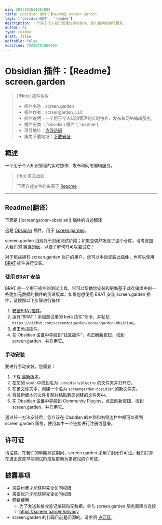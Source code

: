 ```yaml
---
uid: 2023102611082688
title: Obsidian 插件：【Readme】screen.garden
tags: ['obsidian插件', 'readme']
description: 一个用于个人知识管理的实时协作、发布和网络编辑服务。
author: AI
type: readme
draft: false
editable: false
modified: 20230101000000
---
```


# Obsidian 插件：【Readme】screen.garden

> [!Note] 插件名片
> - 插件名称：screen.garden
> - 插件作者：screengarden, LLC
> - 插件说明：一个用于个人知识管理的实时协作、发布和网络编辑服务。
> - 插件分类：['obsidian 插件 ', 'readme']
> - 项目地址：[点我访问](https://github.com/screendotgarden/screengarden-obsidian)
> - 国内下载地址：[下载安装](https://pkmer.cn/products/plugin/pluginMarket/?screengarden-obsidian)

## 概述

一个用于个人知识管理的实时协作、发布和网络编辑服务。

> [!tip] 原文出处
>
>下面自述文件的来源于 [Readme](https://ghproxy.net/https://raw.githubusercontent.com/screendotgarden/screengarden-obsidian/main/README.md)
>

---

## Readme(翻译）

下面是 [[screengarden-obsidian]] 插件的自述翻译

这是 [Obsidian](https://obsidian.md) 插件，用于 [screen.garden](https://screen.garden)。

screen.garden 目前处于封闭测试阶段；如果您偶然发现了这个仓库，请考虑加入我们的 [等待列表](https://screen.garden/users/waitlist)，以便了解何时可以尝试它！

对于那些拥有 screen.garden 账户的用户，您可以手动安装此插件，也可以使用 [BRAT](https://github.com/TfTHacker/obsidian42-brat) 插件进行安装。

### 使用 BRAT 安装

BRAT 是一个用于插件的测试工具。它可以帮助您安装和更新基于此存储库中的一些附加元数据的插件的测试版本。如果您想使用 BRAT 安装 screen.garden 插件，请按照以下步骤进行操作：

1. [安装BRAT插件](obsidian://show-plugin?id=obsidian42-brat)。
2. 运行“BRAT：添加测试用的 beta 插件”命令，并粘贴 `https://github.com/screendotgarden/screengarden-obsidian`。
3. 点击添加插件。
4. 在 Obsidian 设置中导航到“社区插件”，点击刷新按钮，找到 screen.garden，并启用它。

### 手动安装

要进行手动安装，您需要：

1. 下载 [最新版本](https://github.com/screendotgarden/screengarden-obsidian/releases)。
2. 在您的 vault 中找到名为 `.obsidian/plugins` 的文件夹并打开它。
3. 在该文件夹中，创建一个名为 `screengarden-obsidian` 的新文件夹。
4. 将最新版本的文件复制并粘贴到您创建的文件夹中。
5. 在 Obsidian 设置中导航到 Community Plugins，点击刷新按钮，找到 screen.garden，并启用它。

通过任一方法安装后，您应该在 Obsidian 的左侧和右侧边栏中都可以看到 screen.garden 窗格。使用其中一个链接进行注册或登录。

## 许可证

请注意，在我们的早期测试期间，screen.garden 采用了封闭许可证。我们打算在退出这些早期测试阶段后更新为更宽松的许可证。

## 披露事项

- 需要付费才能获得完全访问权限
- 需要账户才能获得完全访问权限
- 网络使用
  - 为了发送和接收笔记编辑和元数据，会与 screen.garden 服务器建立连接
  - <https://screen.garden/privacy>
- screen.garden 的代码目前是闭源的。请参阅 [许可证](#license)。



